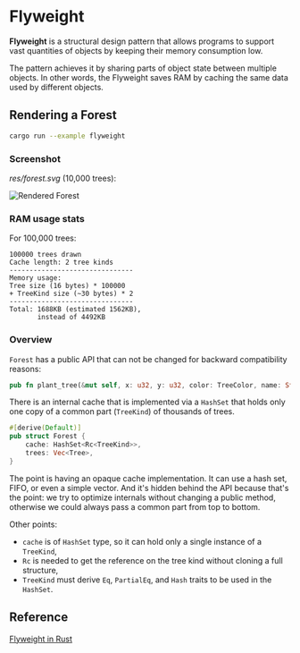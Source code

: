 # Flyweight

**Flyweight** is a structural design pattern that allows programs to support vast quantities of objects by keeping 
their memory consumption low.

The pattern achieves it by sharing parts of object state between multiple objects. In other words, the Flyweight saves 
RAM by caching the same data used by different objects.


## Rendering a Forest

```bash
cargo run --example flyweight
```

### Screenshot

_res/forest.svg_ (10,000 trees):

![Rendered Forest](res/forest.svg)

### RAM usage stats

For 100,000 trees:

```
100000 trees drawn
Cache length: 2 tree kinds
-------------------------------
Memory usage:
Tree size (16 bytes) * 100000
+ TreeKind size (~30 bytes) * 2
-------------------------------
Total: 1688KB (estimated 1562KB),
       instead of 4492KB
```

### Overview

`Forest` has a public API that can not be changed for backward compatibility reasons:

```rust
pub fn plant_tree(&mut self, x: u32, y: u32, color: TreeColor, name: String, data: String);
```

There is an internal cache that is implemented via a `HashSet` that holds
only one copy of a common part (`TreeKind`) of thousands of trees.

```rust
#[derive(Default)]
pub struct Forest {
    cache: HashSet<Rc<TreeKind>>,
    trees: Vec<Tree>,
}
```

The point is having an opaque cache implementation. It can use a hash set, FIFO, or even a simple vector. And it's 
hidden behind the API because that's the point: we try to optimize internals without changing a public method, 
otherwise we could always pass a common part from top to bottom.

Other points:
- `cache` is of `HashSet` type, so it can hold only a single
  instance of a `TreeKind`,
- `Rc` is needed to get the reference on the tree kind without
  cloning a full structure,
- `TreeKind` must derive `Eq`, `PartialEq`, and `Hash` traits to be
  used in the `HashSet`.

## Reference

[Flyweight in Rust](https://refactoring.guru/design-patterns/flyweight/rust/example)
